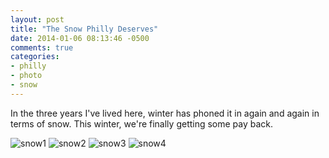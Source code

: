 ```yaml
---
layout: post
title: "The Snow Philly Deserves"
date: 2014-01-06 08:13:46 -0500
comments: true
categories: 
- philly
- photo
- snow
---
```


In the three years I've lived here, winter has phoned it in again and again in terms of snow. This winter, we're finally getting some pay back.

<img src="http://farm4.staticflickr.com/3829/11974656213_1e710237d2_c.jpg" alt="snow1">
<img src="http://farm4.staticflickr.com/3749/11733623385_06da75db98_c.jpg" alt="snow2">
<img src="http://farm3.staticflickr.com/2875/11733447175_28f4f419dd_c.jpg" alt="snow3">
<img src="http://farm8.staticflickr.com/7421/11722197256_8706db9b89_c.jpg" alt="snow4">